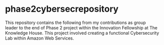 # phase2cybersecrepository
This repository contains the following from my contributions as group leader to the end of Phase 2 project within the Innovation Fellowship at The Knowledge House.  This project involved creating a functional Cybersecurity Lab within Amazon Web Services.
